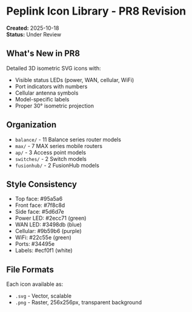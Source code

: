 # Peplink Icon Library - PR8 Revision

**Created:** 2025-10-18  
**Status:** Under Review

## What's New in PR8

Detailed 3D isometric SVG icons with:
- Visible status LEDs (power, WAN, cellular, WiFi)
- Port indicators with numbers
- Cellular antenna symbols
- Model-specific labels
- Proper 30° isometric projection

## Organization

- `balance/` - 11 Balance series router models
- `max/` - 7 MAX series mobile routers
- `ap/` - 3 Access point models
- `switches/` - 2 Switch models
- `fusionhub/` - 2 FusionHub models

## Style Consistency

- Top face: #95a5a6
- Front face: #7f8c8d
- Side face: #5d6d7e
- Power LED: #2ecc71 (green)
- WAN LED: #3498db (blue)
- Cellular: #9b59b6 (purple)
- WiFi: #22c55e (green)
- Ports: #34495e
- Labels: #ecf0f1 (white)

## File Formats

Each icon available as:
- `.svg` - Vector, scalable
- `.png` - Raster, 256x256px, transparent background
